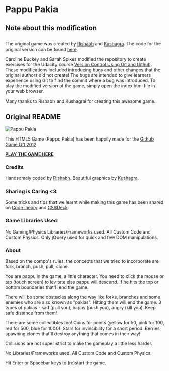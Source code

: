 # Pappu Pakia

## Note about this modification
##

The original game was created by [Rishabh](http://twitter.com/_rishabhp) and
[Kushagra](http://twitter.com/solitarydesigns).  The code for the original version can be found [here](https://github.com/mindd-it/pappu-pakia).

Caroline Buckey and Sarah Spikes modified the repository to create exercises for
the Udacity course [Version Control Using Git and Github](https://www.udacity.com/course/ud775). These
modifications included introducing bugs and other changes that the original authors did not create!  The bugs are intended to give learners experience using
Git to find the commit where a bug was introduced. To play the modified version
of the game, simply open the index.html file in your web browser.

Many thanks to Rishabh and Kushagrai for creating this awesome game.

## Original README

![Pappu Pakia](http://i.imgur.com/zYD37.png)

This HTML5 Game (Pappu Pakia) has been happily made for the
[Github Game Off 2012](https://github.com/blog/1303-github-game-off).

**[PLAY THE GAME HERE](http://khele.in/pappu-pakia/)**

### Credits

Handsomely coded by [Rishabh](http://twitter.com/_rishabhp).
Beautiful graphics by [Kushagra](http://twitter.com/solitarydesigns).

### Sharing is Caring <3

Some tricks and tips that we learnt while making this game has been
shared on [CodeTheory](http://codetheory.in) and
[CSSDeck](http://cssdeck.com/codecasts).

### Game Libraries Used

No Gaming/Physics Libraries/Frameworks used. All Custom Code and Custom Physics.
Only jQuery used for quick and few DOM manipulations.

### About

Based on the compo's rules, the concepts
that we tried to incorporate are fork, branch, push, pull, clone.

You are pappu in the game, a little character. You need to
click the mouse or tap (touch screen) to levitate else
pappu will descend. If he hits the top or bottom boundaries
that'll end the game.

There will be some obstacles along the way like forks, branches
and some enemies who are also known as "pakias". Hitting them
will end the game. 3 types of pakias - sad (pull you),
happy (push you), angry (kill you). Keep safe distance from
them!

There are some collectibles too! Coins for points (yellow for 50,
pink for 100, red for 500, blue for 1000). Stars for invincibility
for a short period. Berries spawning clones that'll destroy
anything that comes in their way!

Collisions are not super strict to make the gameplay a little less harder.

No Libraries/Frameworks used. All Custom Code and Custom Physics.

Hit Enter or Spacebar keys to (re)start the game.

